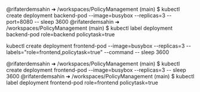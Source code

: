 @rifaterdemsahin ➜ /workspaces/PolicyManagement (main) $ kubectl create deployment backend-pod --image=busybox --replicas=3 --port=8080 -- sleep 3600
@rifaterdemsahin ➜ /workspaces/PolicyManagement (main) $ kubectl label deployment backend-pod role=backend policytask=true


kubectl create deployment frontend-pod --image=busybox --replicas=3 --labels="role=frontend,policytask=true" --command -- sleep 3600

@rifaterdemsahin ➜ /workspaces/PolicyManagement (main) $ kubectl create deployment frontend-pod --image=busybox --replicas=3 -- sleep 3600
@rifaterdemsahin ➜ /workspaces/PolicyManagement (main) $ kubectl label deployment frontend-pod role=frontend policytask=true